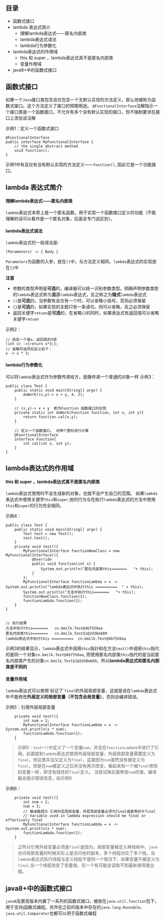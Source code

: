 ## 目录
- 函数式接口
- lambda 表达式简介
  - 理解lambda表达式——匿名内部类
  - lambda表达式语法
  - lambda行为参数化
- lambda表达式的作用域
  - this 和 super ，lambda表达式真不是匿名内部类
  - 变量作用域
- java8+中的函数式接口

## 函数式接口

如果一个`Java`接口类包含且仅包含一个无默认实现的方法定义，那么他被称为函数式接口。这个方法定义了接口的预期用途。
`@FunctionalInterface`注解指示一个接口类是一个函数接口，不允许有多个没有默认实现的接口，但不强制要求在接口上添加该注解

示例1：定义一个函数式接口
```
@FunctionalInterface
public interface MyFunctionalInterface {
    // the single abstract method
    void function();
}
```
示例1中有且仅有没有默认实现的方法定义——`function()`, 因此它是一个功能接口。

## lambda 表达式简介

#### 理解lambda表达式——匿名内部类
`lambda`表达式本质上是一个匿名函数，用于实现一个函数接口定义的功能（不能理解的话可以看作是一个匿名对象，后面会专门说区别）。

#### lambda表达式语法
`lambda`表达式的一般语法是:
```
(Parameters) -> { Body }
```
`Parameters`为函数的入参，放在`()`中，与方法定义相同，`lambda`表达式的实现放在`{}`中

**注意**

- 参数的类型声明是**可选**的，编译器可以统一识别参数类型。明确声明参数类型的`lambda`表达式称为**显示**`lambda`表达式，反之称之为**隐式**`lambda`表达式
- `()`是**可选**的，当参数有且仅有一个时，可以省略小括号，否则必须保留
- `{}`是**可选**的，如果实现的主题只有一条语句，则可以省略，反之必须保留
- 返回关键字`retuen`是**可选**的，在省略`{}`的同时，如果表达式有返回值可以省略关键字`retuen`
  
示例2：
```
// 给定一个值x，返回其的3倍
(int x) ->{return x*3;};
// 省略可选项后定义如下：
x -> x * 3;
```

#### lambda行为参数化

可以将`lambda`表达式作为参数传递给方，就像传递一个普通的对象一样
示例3：
```
public class Test {
    public static void main(String[] argv) {
        doWork((x,y)-> x + y, 4, 2);
    }

    // (x,y)-> x + y  即为Function 函数接口的实现
    private static int doWork(Function function, int x, int y){
        return function.cal(x,y);
    }

    // 定义一个函数接口， 对两个整形进行计算
    @FunctionalInterface
    interface Function{
        int cal(int x, int y);
    }
}
```

## lambda表达式的作用域


####  this 和 super ，lambda表达式真不是匿名内部类
`lambda`表达式使用时不会生成新的对象，也就不会产生自己的范围。
如果`lambda`表达式中使用关键字`this`和`super`,他的行为与在执行`lambda`表达式的方法中使用`this`和`super`的行为完全相同。

示例4：
```
public class Test {
    public static void main(String[] argv) {
        Test test = new Test();
        test.test();
    }
    private void test(){
        MyFunctionalInterface functionNewClass = new MyFunctionalInterface(){
            @Override
            public void function(int x) {
                System.out.println("匿名内部类this=======   "+ this);
            }
        };
        MyFunctionalInterface functionLambda = x -> System.out.println("lambda表达式中执行this ==========  " + this);
        System.out.println("方法中执行this=======   "+ this);
        functionNewClass.function(1);
        functionLambda.function(1);
    }
}


// 执行结果
方法中执行this=======   cn.bmilk.Test@4bf558aa
匿名内部类this=======   cn.bmilk.Test$1@2d38eb89
lambda表达式中执行this ==========  cn.bmilk.Test@4bf558aa
```
示例3的结果显示，`lambda`表达式中调用`this`指针和在方法`test()`中调用`this`指代的是同一个对象`cn.bmilk.Test@4bf558aa`, 而使用匿名内部类`this`指代的是当前匿名内部类产生的对象`cn.bmilk.Test$1@2d38eb89`，所以**lambda表达式和匿名内部类是不同的**

#### 变量作用域

`lambda`表达式可以使用\`标记了\``final`的外层局部变量，这就是说在`lambda`表达式中不能修改**外层定义的局部变量（不包含全局变量）**，否则会编译错误。

示例5：引用外层局部变量
```
    private void test(){
        int num = 2;
        MyFunctionalInterface functionLambda = x -> System.out.println(x * num);
        functionLambda.function(1);
    }
```
> 示例5：`test*()`中定义了一个变量`num`，并且在`functionLambda`中进行了引用。前面提到`lambda`表达式使用外层局部变量，外层局部变量需要定义为`final`，但这里并没又定义为`final`，这是因为`num`虽然没有被定义为`final`，但是在`num`被定义之后并没有再次改变，看起来和一个被`final`修饰的变量一样，即含有隐性的`final`定义。
>当尝试再后面修改`num`的值，编译器会提示错误信息，如示例6

示例6：
```
    private void test(){
        int num = 2;
        num = 3;
        // 编译器提示 引用外层局部变量，外层局部变量必须为final或者等同于final
        // Variable used in lambda expression should be final or effectively final
        MyFunctionalInterface functionLambda = x -> System.out.println(x * num);
        functionLambda.function(1);
    }
```
>  之所以引用外层变量必须是`final`是因为，局部变量被定义再栈帧中，`java`访问局部变量的时候实际上是访问他的副本，多个线程对应了多个栈，当`lambda`表达式执行线程与定义线程不是同一个情况下，如果变量不被定义为`final`,当一个线程改变了变量值，另一个有可能会读取不到最新值导致出错。

## java8+中的函数式接口

`java8`及更高版本内置了一系列的函数式接口，被放在`java.util.function`包下，用于支持j函数式编程。另外在之前的版本中存在的`java.lang.Runnable`、`java.util.Comparator`也都可以用于函数式编程



